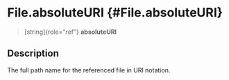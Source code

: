 File.absoluteURI {#File.absoluteURI}
================

> [string]{role="ref"} **absoluteURI**

Description
-----------

The full path name for the referenced file in URI notation.
